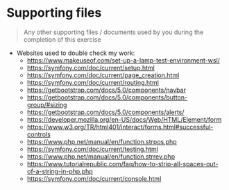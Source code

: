# Supporting files

> Any other supporting files / documents used by you during the completion of this
exercise

- Websites used to double check my work:
  - https://www.makeuseof.com/set-up-a-lamp-test-environment-wsl/
  - https://symfony.com/doc/current/setup.html
  - https://symfony.com/doc/current/page_creation.html
  - https://symfony.com/doc/current/routing.html
  - https://getbootstrap.com/docs/5.0/components/navbar
  - https://getbootstrap.com/docs/5.0/components/button-group/#sizing
  - https://getbootstrap.com/docs/5.0/components/alerts/
  - https://developer.mozilla.org/en-US/docs/Web/HTML/Element/form
  - https://www.w3.org/TR/html401/interact/forms.html#successful-controls
  - https://www.php.net/manual/en/function.strpos.php
  - https://symfony.com/doc/current/testing.html
  - https://www.php.net/manual/en/function.strrev.php
  - https://www.tutorialrepublic.com/faq/how-to-strip-all-spaces-out-of-a-string-in-php.php
  - https://symfony.com/doc/current/console.html